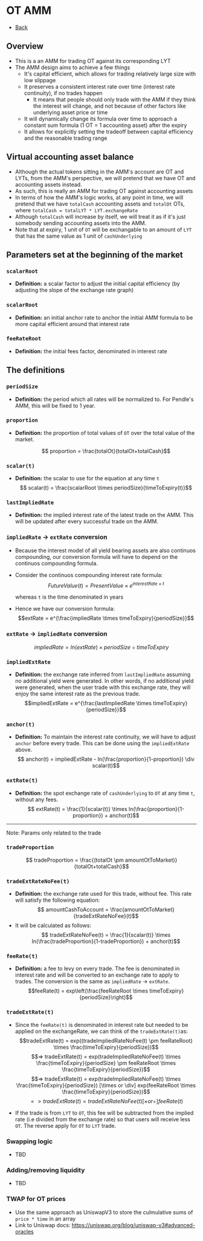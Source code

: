 # OT AMM
* [Back](YieldMarket.md)
## Overview
* This is a an AMM for trading OT against its corresponding LYT
* The AMM design aims to achieve a few things
  * It's capital efficient, which allows for trading relatively large size with low slippage
  * It preserves a consistent interest rate over time (interest rate continuity), if no trades happen
    * It means that people should only trade with the AMM if they think the interest will change, and not because of other factors like underlying asset price or time
  * It will dynamically change its formula over time to approach a constant sum formula (1 OT = 1 accounting asset) after the expiry
  * It allows for explicitly setting the tradeoff between capital efficiency and the reasonable trading range

## Virtual accounting asset balance
* Although the actual tokens sitting in the AMM's account are OT and LYTs, from the AMM's perspective, we will pretend that we have OT and accounting assets instead.
* As such, this is really an AMM for trading OT against accounting assets
* In terms of how the AMM's logic works, at any point in time, we will pretend that we have `totalCash` accounting assets and `totalOt` OTs, where `totalCash = totalLYT * LYT.exchangeRate`
* Although `totalCash` will increase by itself, we will treat it as if it's just somebody sending accounting assets into the AMM.
* Note that at expiry, 1 unit of `OT` will be exchangable to an amount of `LYT` that has the same value as 1 unit of `cashUnderlying`

## Parameters set at the beginning of the market

### `scalarRoot`
* **Definition:** a scalar factor to adjust the initial capital efficiency (by adjusting the slope of the exchange rate graph)
### `scalarRoot`
* **Definition:** an initial anchor rate to anchor the initial AMM formula to be more capital efficient around that interest rate
### `feeRateRoot`
* **Definition:** the initial fees factor, denominated in interest rate

## The definitions

### `periodSize`
* **Definition:** the period which all rates will be normalized to. For Pendle's AMM, this will be fixed to 1 year.

### `proportion`
* **Definition:** the proportion of total values of `OT` over the total value of the market.

    $$ proportion = \frac{totalOt}{totalOt+totalCash}$$

### `scalar(t)`
* **Definition:** the scalar to use for the equation at any time `t`
    $$ scalar(t) = \frac{scalarRoot \times periodSize}{timeToExpiry(t)}$$

### `lastImpliedRate`
* **Definition:** the implied interest rate of the latest trade on the AMM. This will be updated after every successful trade on the AMM.

### `impliedRate` -> `extRate` conversion
* Because the interest model of all yield bearing assets are also continuos compounding, our conversion formula will have to depend on the continuos compounding formula.
* Consider the continuos compounding interest rate formula:
    $$FutureValue(t) = PresentValue \times e^{interestRate \times t}$$

    whereas `t` is the time denominated in years
* Hence we have our conversion formula:
    $$extRate = e^{\frac{impliedRate \times timeToExpiry}{periodSize}}$$

### `extRate` -> `impliedRate` conversion

$$impliedRate = ln(extRate) \times periodSize \div timeToExpiry$$

### `impliedExtRate`
* **Definition:** the exchange rate inferred from `lastImpliedRate` assuming no additional yield were generated. In other words, if no additional yield were generated, when the user trade with this exchange rate, they will enjoy the same interest rate as the previous trade.
    $$impliedExtRate = e^{\frac{lastImpliedRate \times timeToExpiry}{periodSize}}$$

### `anchor(t)`
* **Definition:** To maintain the interest rate continuity, we will have to adjust `anchor` before every trade. This can be done using the `impliedExtRate` above.
    $$ anchor(t) = impliedExtRate - ln(\frac{proportion}{1-proportion}) \div scalar(t)$$


### `extRate(t)`
* **Definition:** the spot exchange rate of `cashUnderlying` to `OT` at any time `t`, without any fees.
    $$ extRate(t) = \frac{1}{scalar(t)} \times ln(\frac{proportion}{1-proportion}) + anchor(t)$$

---
Note: Params only related to the trade

### `tradeProportion`
$$ tradeProportion = \frac{(totalOt \pm amountOtToMarket)}{totalOt+totalCash}$$

### `tradeExtRateNoFee(t)`
* **Definition:** the exchange rate used for this trade, without fee. This rate will satisfy the following equation:
    $$ amountCashToAccount = \frac{amountOtToMarket}{tradeExtRateNoFee}(t)$$
* It will be calculated as follows:
    $$ tradeExtRateNoFee(t) = \frac{1}{scalar(t)} \times ln(\frac{tradeProportion}{1-tradeProportion}) + anchor(t)$$

### `feeRate(t)`
* **Definition:** a fee to levy on every trade. The fee is denominated in interest rate and will be converted to an exchange rate to apply to trades. The conversion is the same as `impliedRate` -> `extRate`.
    $$feeRate(t) = exp\left(\frac{feeRateRoot \times timeToExpiry}{periodSize}\right)$$

### `tradeExtRate(t)`
* Since the `feeRate(t)` is denominated in interest rate but needed to be applied on the exchangeRate, we can think of the `tradeExtRate(t)`as:
    $$tradeExtRate(t) = exp((tradeImpliedRateNoFee(t) \pm feeRateRoot) \times \frac{timeToExpiry}{periodSize})$$
    $$=> tradeExtRate(t) = exp(tradeImpliedRateNoFee(t) \times \frac{timeToExpiry}{periodSize} \pm feeRateRoot \times \frac{timeToExpiry}{periodSize})$$
    $$=> tradeExtRate(t) = exp(tradeImpliedRateNoFee(t) \times \frac{timeToExpiry}{periodSize}) [\times or \div] exp(feeRateRoot \times \frac{timeToExpiry}{periodSize})$$
    $$=> tradeExtRate(t) = tradeExtRateNoFee(t) [\times or \div] feeRate(t)$$

* If the trade is from `LYT` to `OT`, this fee will be subtracted from the implied rate (i.e divided from the exchange rate) so that users will receive less `OT`. The reverse apply for `OT` to `LYT` trade.

### Swapping logic
* TBD



### Adding/removing liquidity
* TBD

### TWAP for OT prices
* Use the same approach as UniswapV3 to store the culmulative sums of `price * time` in an array
* Link to Uniswap docs: https://uniswap.org/blog/uniswap-v3#advanced-oracles

